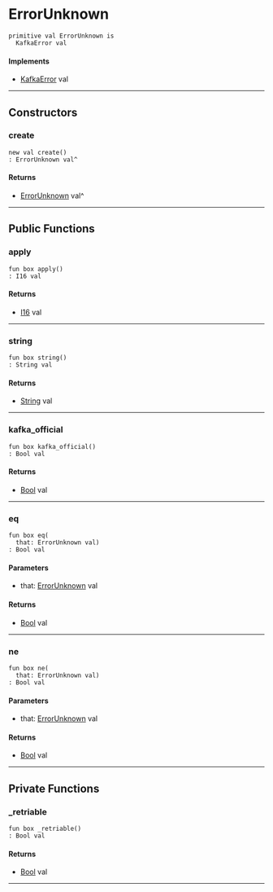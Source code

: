 # ErrorUnknown

```pony
primitive val ErrorUnknown is
  KafkaError val
```

#### Implements

* [KafkaError](pony-kafka-KafkaError) val

---

## Constructors

### create

```pony
new val create()
: ErrorUnknown val^
```

#### Returns

* [ErrorUnknown](pony-kafka-ErrorUnknown) val^

---

## Public Functions

### apply

```pony
fun box apply()
: I16 val
```

#### Returns

* [I16](builtin-I16) val

---

### string

```pony
fun box string()
: String val
```

#### Returns

* [String](builtin-String) val

---

### kafka_official

```pony
fun box kafka_official()
: Bool val
```

#### Returns

* [Bool](builtin-Bool) val

---

### eq

```pony
fun box eq(
  that: ErrorUnknown val)
: Bool val
```
#### Parameters

*   that: [ErrorUnknown](pony-kafka-ErrorUnknown) val

#### Returns

* [Bool](builtin-Bool) val

---

### ne

```pony
fun box ne(
  that: ErrorUnknown val)
: Bool val
```
#### Parameters

*   that: [ErrorUnknown](pony-kafka-ErrorUnknown) val

#### Returns

* [Bool](builtin-Bool) val

---

## Private Functions

### _retriable

```pony
fun box _retriable()
: Bool val
```

#### Returns

* [Bool](builtin-Bool) val

---

